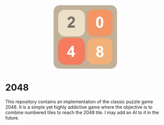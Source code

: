 <div align="center">
  <img src="bin/2048.bmp" alt="Icon" width="200">
</div>


# 2048
This repository contains an implementation of the classic puzzle game 2048. It is a simple yet highly addictive game where the objective is to combine numbered tiles to reach the 2048 tile. I may add an AI to it in the future.

